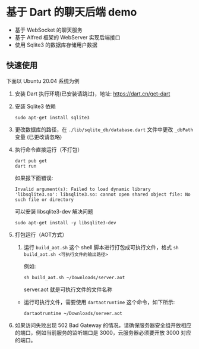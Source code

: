 # 基于 Dart 的聊天后端 demo

- 基于 WebSocket 的聊天服务
- 基于 Alfred 框架的 WebServer 实现后端接口
- 使用 Sqlite3 的数据库存储用户数据

## 快速使用

下面以 Ubuntu 20.04 系统为例

1. 安装 Dart 执行环境(已安装请跳过)，地址: <https://dart.cn/get-dart>
2. 安装 Sqlite3 依赖

    ```shell
    sudo apt-get install sqlite3
    ```
3. 更改数据库的路径，在 `./lib/sqlite_db/database.dart` 文件中更改 `_dbPath` 变量 (已更改请忽略)
4. 执行命令直接运行（不打包）
    ```shell
    dart pub get
    dart run
    ```
    如果报下面错误:
    ```
    Invalid argument(s): Failed to load dynamic library 'libsqlite3.so': libsqlite3.so: cannot open shared object file: No such file or directory
    ```
    可以安装 libsqlite3-dev 解决问题

    ```shell
    sudo apt-get install -y libsqlite3-dev
    ```
5. 打包运行（AOT方式）

   1. 运行 `build_aot.sh` 这个 shell 脚本进行打包成可执行文件，格式 `sh build_aot.sh <可执行文件的输出路径>`

        例如:
        ```shell
        sh build_aot.sh ~/Downloads/server.aot
        ```
        server.aot 就是可执行文件的文件名称

    - 运行可执行文件，需要使用 `dartaotruntime` 这个命令，如下所示:

        ```shell
        dartaotruntime ~/Downloads/server.aot
        ```

6. 如果访问失败出现 502 Bad Gateway 的情况，请确保服务器安全组开放相应的端口，例如当前服务的监听端口是 3000，云服务器必须要开放 3000 对应的端口。